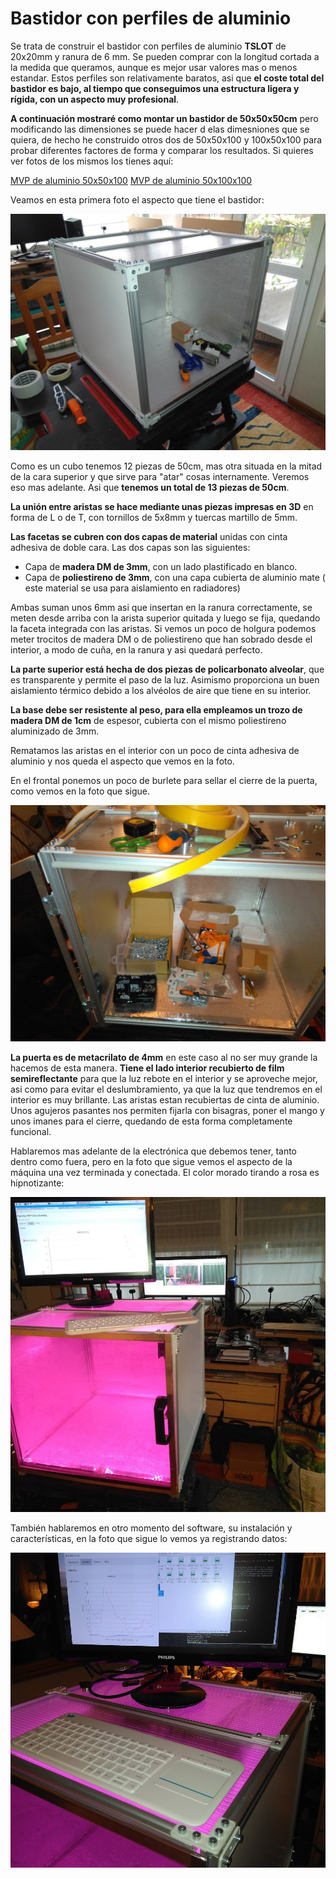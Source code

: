 # Bastidor con perfiles de aluminio

Se trata de construir el bastidor con perfiles de aluminio **TSLOT** de 20x20mm y ranura de 6 mm. Se pueden comprar con  la longitud cortada a la medida que queramos, aunque es mejor usar valores mas o menos estandar. Estos perfiles son relativamente baratos, asi que **el coste total del bastidor es bajo, al tiempo que conseguimos una estructura ligera y rígida, con un aspecto muy profesional**.

**A continuación mostraré como montar un bastidor de 50x50x50cm** pero modificando las dimensiones se puede hacer d elas dimesniones que se quiera, de hecho he construido otros dos de 50x50x100 y 100x50x100 para probar diferentes factores de forma y comparar los resultados. Si quieres ver fotos de los mismos los tienes aquí:

[MVP de aluminio 50x50x100](Bastidor_50x50x100.md)
[MVP de aluminio 50x100x100](Bastidor_50x100x100.md)


Veamos en esta primera foto el aspecto que tiene el bastidor:

![MVP de aluminio](Imagenes/Bastidor_tslot.jpg)

Como es un cubo tenemos 12 piezas de 50cm, mas otra situada en la mitad de la cara superior y que sirve para "atar" cosas internamente. Veremos eso mas adelante. Asi que **tenemos un total de 13 piezas de 50cm**.

**La unión entre aristas se hace mediante unas piezas impresas en 3D** en forma de L o de T, con tornillos de 5x8mm y tuercas martillo de 5mm.

**Las facetas se cubren con dos capas de material** unidas con cinta adhesiva de doble cara. Las dos capas son las siguientes:

- Capa de **madera DM de 3mm**, con un lado plastificado en blanco.
- Capa de **poliestireno de 3mm**, con una capa cubierta de aluminio mate ( este material se usa para aislamiento en radiadores)

Ambas suman unos 6mm asi que insertan en la ranura correctamente, se meten desde arriba con la arista superior quitada y luego se fija, quedando la faceta integrada con las aristas. Si vemos un poco de holgura podemos meter trocitos de madera DM o de poliestireno que han sobrado desde el interior, a modo de cuña, en la ranura y asi quedará perfecto.

**La parte superior está hecha de dos piezas de policarbonato alveolar**, que es transparente y permite el paso de la luz. Asimismo proporciona un buen aislamiento térmico debido a los alvéolos de aire que tiene en su interior.

**La base debe ser resistente al peso, para ella empleamos un trozo de madera DM de 1cm** de espesor, cubierta con el mismo poliestireno aluminizado de 3mm.

Rematamos las aristas en el interior con un poco de cinta adhesiva de aluminio y nos queda el aspecto que vemos en la foto.

En el frontal ponemos un poco de burlete para sellar el cierre de la puerta, como vemos en la foto que sigue. 

![MVP de aluminio](Imagenes/Bastidor_tslot_burlete.jpg)


**La puerta es de metacrilato de 4mm** en este caso al no ser muy grande la hacemos de esta manera. **Tiene  el lado interior recubierto de film semireflectante** para que la luz rebote en el interior y se aproveche mejor, asi como para evitar el deslumbramiento, ya que la luz que tendremos en el interior es muy brillante. Las aristas estan recubiertas de cinta de aluminio. Unos agujeros pasantes nos permiten fijarla con bisagras, poner el mango y unos imanes para el cierre, quedando de esta forma completamente funcional. 

Hablaremos mas adelante de la electrónica que debemos tener, tanto dentro como fuera, pero en la foto que sigue vemos el aspecto de la máquina una vez terminada y conectada. El color morado tirando a rosa es hipnotizante:

![MVP de aluminio](Imagenes/Bastidor_tslot_terminado.jpg)

También hablaremos en otro momento del software, su instalación y características, en la foto que sigue lo vemos ya registrando datos:

![MVP de aluminio](Imagenes/Bastidor_tslot_superior.jpg)



